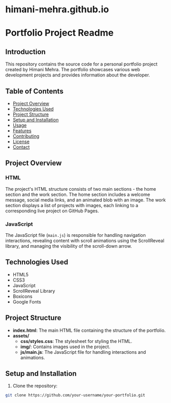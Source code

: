 # himani-mehra.github.io
# Portfolio Project Readme

## Introduction

This repository contains the source code for a personal portfolio project created by Himani Mehra. The portfolio showcases various web development projects and provides information about the developer.

## Table of Contents

- [Project Overview](#project-overview)
- [Technologies Used](#technologies-used)
- [Project Structure](#project-structure)
- [Setup and Installation](#setup-and-installation)
- [Usage](#usage)
- [Features](#features)
- [Contributing](#contributing)
- [License](#license)
- [Contact](#contact)

## Project Overview

### HTML

The project's HTML structure consists of two main sections - the home section and the work section. The home section includes a welcome message, social media links, and an animated blob with an image. The work section displays a list of projects with images, each linking to a corresponding live project on GitHub Pages.

### JavaScript

The JavaScript file (`main.js`) is responsible for handling navigation interactions, revealing content with scroll animations using the ScrollReveal library, and managing the visibility of the scroll-down arrow.

## Technologies Used

- HTML5
- CSS3
- JavaScript
- ScrollReveal Library
- Boxicons
- Google Fonts

## Project Structure

- **index.html**: The main HTML file containing the structure of the portfolio.
- **assets/**
  - **css/styles.css**: The stylesheet for styling the HTML.
  - **img/**: Contains images used in the project.
  - **js/main.js**: The JavaScript file for handling interactions and animations.

## Setup and Installation

1. Clone the repository:

```bash
git clone https://github.com/your-username/your-portfolio.git

